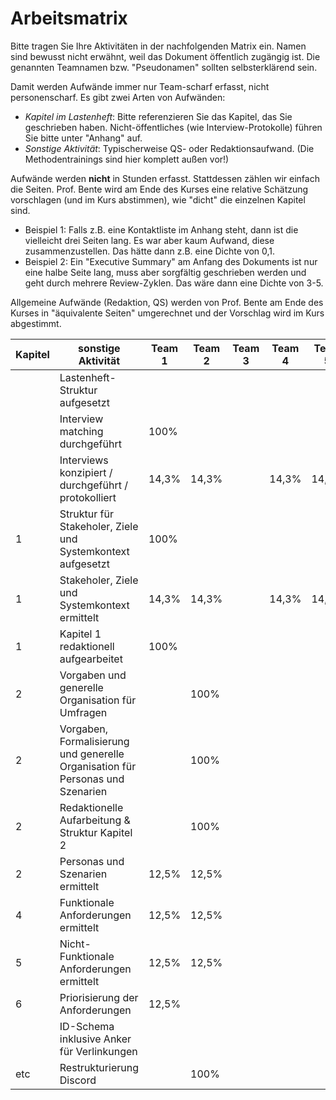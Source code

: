 # Arbeitsmatrix

Bitte tragen Sie Ihre Aktivitäten in der nachfolgenden Matrix ein. Namen sind bewusst nicht erwähnt, weil das Dokument öffentlich zugängig ist. Die genannten Teamnamen bzw. "Pseudonamen" sollten selbsterklärend sein. 

Damit werden Aufwände immer nur Team-scharf erfasst, nicht personenscharf. Es gibt zwei Arten von Aufwänden:
* *Kapitel im Lastenheft*: Bitte referenzieren Sie das Kapitel, das Sie geschrieben haben. Nicht-öffentliches (wie Interview-Protokolle) führen Sie bitte unter "Anhang" auf.
* *Sonstige Aktivität*: Typischerweise QS- oder Redaktionsaufwand. (Die Methodentrainings sind hier komplett außen vor!)

Aufwände werden **nicht** in Stunden erfasst. Stattdessen zählen wir einfach die Seiten. Prof. Bente wird am Ende des Kurses eine relative Schätzung vorschlagen (und im Kurs abstimmen), wie "dicht" die einzelnen Kapitel sind. 
* Beispiel 1: Falls z.B. eine Kontaktliste im Anhang steht, dann ist die vielleicht drei Seiten lang. Es war aber kaum Aufwand, diese zusammenzustellen. Das hätte dann z.B. eine Dichte von 0,1.
* Beispiel 2: Ein "Executive Summary" am Anfang des Dokuments ist nur eine halbe Seite lang, muss aber sorgfältig geschrieben werden und geht durch mehrere Review-Zyklen. Das wäre dann eine Dichte von 3-5. 

Allgemeine Aufwände (Redaktion, QS) werden von Prof. Bente am Ende des Kurses in "äquivalente Seiten" umgerechnet und der Vorschlag wird im Kurs abgestimmt.


| Kapitel | sonstige Aktivität | Team 1 | Team 2 | Team 3 | Team 4 | Team 5 | Team 6 | Team 7/8 | Team 7 | Team 8 | 
| --- | --- | --- | --- | --- | --- | --- | --- | --- | --- | --- | 
|   | Lastenheft-Struktur aufgesetzt   |  |  |  |  |  |  |  |  | 100% | 
|   | Interview matching durchgeführt   | 100%  |  |  |  |  |  |  |  |  | 
|   | Interviews konzipiert / durchgeführt / protokolliert | 14,3%  | 14,3%  |  | 14,3%  | 14,3%  | 14,3%  | 14,3%  |  | 14,3%  | 
| 1 | Struktur für Stakeholer, Ziele und Systemkontext aufgesetzt   | 100% |  |  |  |  |  |  |  |  | 
| 1 | Stakeholer, Ziele und Systemkontext ermittelt | 14,3%  | 14,3%  |  | 14,3%  | 14,3%  | 14,3%  | 14,3%  |  | 14,3%  | 
| 1 | Kapitel 1 redaktionell aufgearbeitet   | 100% |  |  |  |  |  |  |  |  | 
| 2 | Vorgaben und generelle Organisation für Umfragen |  | 100% |  |  |  |  |  |  |  |
| 2 | Vorgaben, Formalisierung und generelle Organisation für Personas und Szenarien |  | 100% |  |  |  |  |  |  |  |
| 2 | Redaktionelle Aufarbeitung & Struktur Kapitel 2 |  | 100% |  |  |  |  |  |  |  |
| 2 | Personas und Szenarien ermittelt   | 12,5% | 12,5% |  |  |  |  |12,5%|  |  | 
| 4 | Funktionale Anforderungen ermittelt   | 12,5% | 12,5% |  |  |  |  |12,5% |  |  | 
| 5 | Nicht-Funktionale Anforderungen ermittelt   | 12,5% | 12,5% |  |  | |  | 12,5% |  |  | 
| 6 | Priorisierung der Anforderungen   | 12,5% |  |  |  |  |  |  | 25% | 25% |
|  | ID-Schema inklusive Anker für Verlinkungen   |  |  |  |  |  |  |  |  | 100% |
|etc| Restrukturierung Discord |  | 100% |  |  |  |  |  |  |  |
